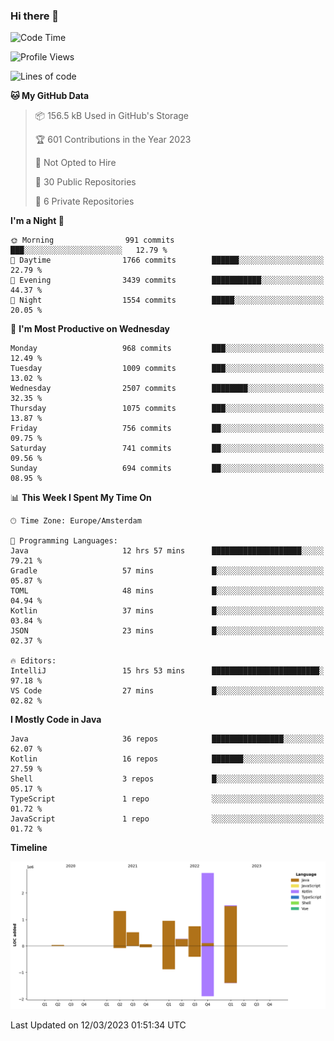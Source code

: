 ### Hi there 👋


<!--START_SECTION:waka-->
![Code Time](http://img.shields.io/badge/Code%20Time-3%2C062%20hrs%2014%20mins-blue)

![Profile Views](http://img.shields.io/badge/Profile%20Views-0-blue)

![Lines of code](https://img.shields.io/badge/From%20Hello%20World%20I%27ve%20Written-8.2%20million%20lines%20of%20code-blue)

**🐱 My GitHub Data** 

> 📦 156.5 kB Used in GitHub's Storage 
 > 
> 🏆 601 Contributions in the Year 2023
 > 
> 🚫 Not Opted to Hire
 > 
> 📜 30 Public Repositories 
 > 
> 🔑 6 Private Repositories 
 > 
**I'm a Night 🦉** 

```text
🌞 Morning                991 commits         ███░░░░░░░░░░░░░░░░░░░░░░   12.79 % 
🌆 Daytime                1766 commits        ██████░░░░░░░░░░░░░░░░░░░   22.79 % 
🌃 Evening                3439 commits        ███████████░░░░░░░░░░░░░░   44.37 % 
🌙 Night                  1554 commits        █████░░░░░░░░░░░░░░░░░░░░   20.05 % 
```
📅 **I'm Most Productive on Wednesday** 

```text
Monday                   968 commits         ███░░░░░░░░░░░░░░░░░░░░░░   12.49 % 
Tuesday                  1009 commits        ███░░░░░░░░░░░░░░░░░░░░░░   13.02 % 
Wednesday                2507 commits        ████████░░░░░░░░░░░░░░░░░   32.35 % 
Thursday                 1075 commits        ███░░░░░░░░░░░░░░░░░░░░░░   13.87 % 
Friday                   756 commits         ██░░░░░░░░░░░░░░░░░░░░░░░   09.75 % 
Saturday                 741 commits         ██░░░░░░░░░░░░░░░░░░░░░░░   09.56 % 
Sunday                   694 commits         ██░░░░░░░░░░░░░░░░░░░░░░░   08.95 % 
```


📊 **This Week I Spent My Time On** 

```text
🕑︎ Time Zone: Europe/Amsterdam

💬 Programming Languages: 
Java                     12 hrs 57 mins      ████████████████████░░░░░   79.21 % 
Gradle                   57 mins             █░░░░░░░░░░░░░░░░░░░░░░░░   05.87 % 
TOML                     48 mins             █░░░░░░░░░░░░░░░░░░░░░░░░   04.94 % 
Kotlin                   37 mins             █░░░░░░░░░░░░░░░░░░░░░░░░   03.84 % 
JSON                     23 mins             █░░░░░░░░░░░░░░░░░░░░░░░░   02.37 % 

🔥 Editors: 
IntelliJ                 15 hrs 53 mins      ████████████████████████░   97.18 % 
VS Code                  27 mins             █░░░░░░░░░░░░░░░░░░░░░░░░   02.82 % 
```

**I Mostly Code in Java** 

```text
Java                     36 repos            ████████████████░░░░░░░░░   62.07 % 
Kotlin                   16 repos            ███████░░░░░░░░░░░░░░░░░░   27.59 % 
Shell                    3 repos             █░░░░░░░░░░░░░░░░░░░░░░░░   05.17 % 
TypeScript               1 repo              ░░░░░░░░░░░░░░░░░░░░░░░░░   01.72 % 
JavaScript               1 repo              ░░░░░░░░░░░░░░░░░░░░░░░░░   01.72 % 
```



**Timeline**

![Lines of Code chart](https://raw.githubusercontent.com/powercasgamer/powercasgamer/master/assets/bar_graph.png)


 Last Updated on 12/03/2023 01:51:34 UTC
<!--END_SECTION:waka-->
